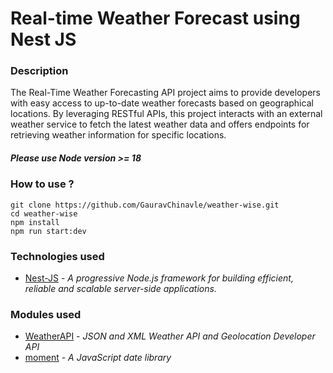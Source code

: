 # Real-time Weather Forecast using Nest JS

### Description
The Real-Time Weather Forecasting API project aims to provide developers with easy access to up-to-date weather forecasts based on geographical locations. By leveraging RESTful APIs, this project interacts with an external weather service to fetch the latest weather data and offers endpoints for retrieving weather information for specific locations.

##### Please use Node version >= 18 

### How to use ?
  ```
  git clone https://github.com/GauravChinavle/weather-wise.git
  cd weather-wise
  npm install
  npm run start:dev
  ```

### Technologies used
- [Nest-JS](https://nestjs.com/) - _A progressive Node.js framework for building efficient, reliable and scalable server-side applications._

### Modules used
- [WeatherAPI](https://www.weatherapi.com/) - _JSON and XML Weather API and Geolocation Developer API_
- [moment](https://www.npmjs.com/package/moment) -  _A JavaScript date library_
